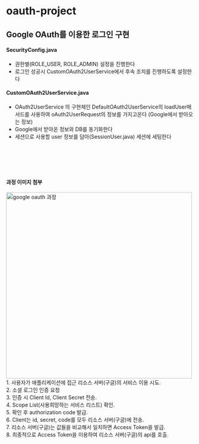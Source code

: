 # oauth-project

## Google OAuth를 이용한 로그인 구현
#### SecurityConfig.java
- 권한별(ROLE_USER, ROLE_ADMIN) 설정을 진행한다
- 로그인 성공시 CustomOAuth2UserService에서 후속 조치를 진행하도록 설정한다

#### CustomOAuth2UserService.java
- OAuth2UserService 의 구현체인 DefaultOAuth2UserService의 loadUser메서드를 사용하여 oAuth2UserRequest의 정보를 가지고온다 (Google에서 받아오는 정보)
- Google에서 받아온 정보와 DB를 동기화한다
- 세션으로 사용할 user 정보를 담아(SessionUser.java) 세션에 세팅한다


<br><br><br><br>

#### 과정 이미지 첨부
<img width="500" alt="google oauth 과정" src="https://user-images.githubusercontent.com/88015037/127441499-e20b87c3-ebc5-4e0c-bf95-5b4d3d71faa2.png">
1. 사용자가 애플리케이션에 접근 리소스 서버(구글)의 서비스 이용 시도.<br>   
2. 소셜 로그인 인증 요청 <br>  
3. 인증 시 Client Id, Client Secret 전송. <br>
4. Scope List(사용희망하는 서비스 리스트) 확인. <br>  
5. 확인 후 authorization code 발급.  <br>    
6. Client는 id, secret, code를 모두 리소스 서버(구글)에 전송. <br>  
7. 리소스 서버(구글)는 값들을 비교해서 일치하면  Access Token을 발급. <br> 
8. 최종적으로 Access Token을 이용하여 리소스 서버(구글)의 api를 호출.   
